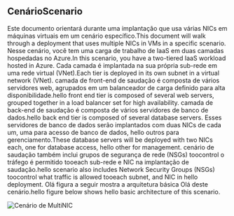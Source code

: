 ## <a name="scenario"></a><span data-ttu-id="c26f2-101">Cenário</span><span class="sxs-lookup"><span data-stu-id="c26f2-101">Scenario</span></span>
<span data-ttu-id="c26f2-102">Este documento orientará durante uma implantação que usa várias NICs em máquinas virtuais em um cenário específico.</span><span class="sxs-lookup"><span data-stu-id="c26f2-102">This document will walk through a deployment that uses multiple NICs in VMs in a specific scenario.</span></span> <span data-ttu-id="c26f2-103">Nesse cenário, você tem uma carga de trabalho de IaaS em duas camadas hospedadas no Azure.</span><span class="sxs-lookup"><span data-stu-id="c26f2-103">In this scenario, you have a two-tiered IaaS workload hosted in Azure.</span></span> <span data-ttu-id="c26f2-104">Cada camada é implantada na sua própria sub-rede em uma rede virtual (VNet).</span><span class="sxs-lookup"><span data-stu-id="c26f2-104">Each tier is deployed in its own subnet in a virtual network (VNet).</span></span> <span data-ttu-id="c26f2-105">camada de front-end de saudação é composta de vários servidores web, agrupados em um balanceador de carga definido para alta disponibilidade.</span><span class="sxs-lookup"><span data-stu-id="c26f2-105">hello front end tier is composed of several web servers, grouped together in a load balancer set for high availability.</span></span> <span data-ttu-id="c26f2-106">camada de back-end de saudação é composta de vários servidores de banco de dados.</span><span class="sxs-lookup"><span data-stu-id="c26f2-106">hello back end tier is composed of several database servers.</span></span> <span data-ttu-id="c26f2-107">Esses servidores de banco de dados serão implantados com duas NICs de cada um, uma para acesso de banco de dados, hello outros para gerenciamento.</span><span class="sxs-lookup"><span data-stu-id="c26f2-107">These database servers will be deployed with two NICs each, one for database access, hello other for management.</span></span> <span data-ttu-id="c26f2-108">cenário de saudação também inclui grupos de segurança de rede (NSGs) toocontrol o tráfego é permitido tooeach sub-rede e NIC na implantação de saudação.</span><span class="sxs-lookup"><span data-stu-id="c26f2-108">hello scenario also includes Network Security Groups (NSGs) toocontrol what traffic is allowed tooeach subnet, and NIC in hello deployment.</span></span> <span data-ttu-id="c26f2-109">Olá figura a seguir mostra a arquitetura básica Olá deste cenário.</span><span class="sxs-lookup"><span data-stu-id="c26f2-109">hello figure below shows hello basic architecture of this scenario.</span></span>  

![Cenário de MultiNIC](./media/virtual-network-deploy-multinic-scenario-include/Figure1.png)

